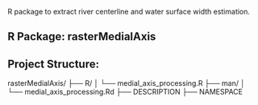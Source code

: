 R package to extract river centerline and water surface width estimation.

## R Package: rasterMedialAxis

## Project Structure:

rasterMedialAxis/
├── R/
│   └── medial_axis_processing.R
├── man/
│   └── medial_axis_processing.Rd
├── DESCRIPTION
├── NAMESPACE
